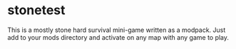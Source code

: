 # stonetest
This is a mostly stone hard survival mini-game written as a modpack.  Just add to your mods directory and activate on any map with any game to play.
